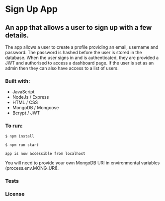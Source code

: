 # Sign Up App

## An app that allows a user to sign up with a few details. 

The app allows a user to create a profile providing an email, username and password. The password is hashed before the user is stored in the database. When the user signs in and is authenticated, they are provided a JWT and authorised to access a dashboard page. If the user is set as an admin then they can also have access to a list of users.

### Built with:
- JavaScript
- NodeJs / Express
- HTML / CSS
- MongoDB / Mongoose
- Bcrypt / JWT

### To run:

```
$ npm install
```

```
$ npm run start
```

```
app is now accessible from localhost
````

You will need to provide your own MongoDB URI in environmental variables (process.env.MONG_URI).

### Tests


### License 
